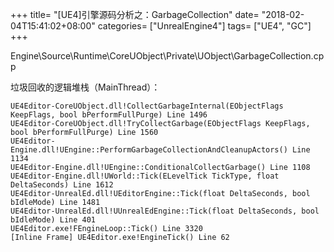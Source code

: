 +++
title= "[UE4]引擎源码分析之：GarbageCollection"
date= "2018-02-04T15:41:02+08:00"
categories= ["UnrealEngine4"]
tags= ["UE4", "GC"]
+++


Engine\Source\Runtime\CoreUObject\Private\UObject\GarbageCollection.cpp

垃圾回收的逻辑堆栈（MainThread）：

    UE4Editor-CoreUObject.dll!CollectGarbageInternal(EObjectFlags KeepFlags, bool bPerformFullPurge) Line 1496	
    UE4Editor-CoreUObject.dll!TryCollectGarbage(EObjectFlags KeepFlags, bool bPerformFullPurge) Line 1560	
    UE4Editor-Engine.dll!UEngine::PerformGarbageCollectionAndCleanupActors() Line 1134	
    UE4Editor-Engine.dll!UEngine::ConditionalCollectGarbage() Line 1108	
    UE4Editor-Engine.dll!UWorld::Tick(ELevelTick TickType, float DeltaSeconds) Line 1612	
    UE4Editor-UnrealEd.dll!UEditorEngine::Tick(float DeltaSeconds, bool bIdleMode) Line 1481	
    UE4Editor-UnrealEd.dll!UUnrealEdEngine::Tick(float DeltaSeconds, bool bIdleMode) Line 401	
    UE4Editor.exe!FEngineLoop::Tick() Line 3320	
    [Inline Frame] UE4Editor.exe!EngineTick() Line 62	
